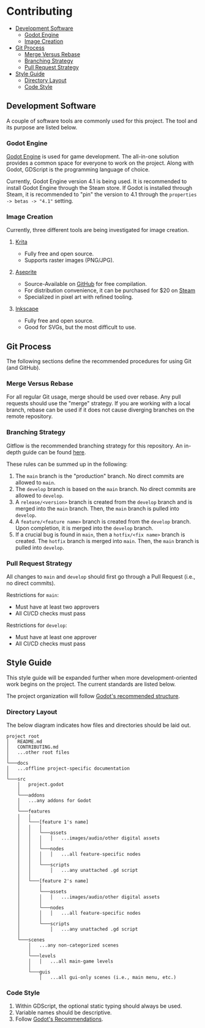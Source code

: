 # Contributing

- [Development Software](#development-software)
    - [Godot Engine](#godot-engine)
    - [Image Creation](#image-creation)
- [Git Process](#git-process)
    - [Merge Versus Rebase](#merge-versus-rebase)
    - [Branching Strategy](#branching-strategy)
    - [Pull Request Strategy](#pull-request-strategy)
- [Style Guide](#style-guide)
    - [Directory Layout](#directory-layout)
    - [Code Style](#code-style)

## Development Software

A couple of software tools are commonly used for this project. The tool and its purpose are listed below.

### Godot Engine

[Godot Engine](https://godotengine.org/) is used for game development. The all-in-one solution provides a common 
space for everyone to work on the project. Along with Godot, GDScript is the programming language of choice.

Currently, Godot Engine version 4.1 is being used. It is recommended to install Godot Engine through the Steam store.
If Godot is installed through Steam, it is recommended to "pin" the version to 4.1 through the 
`properties -> betas -> "4.1"` setting.

### Image Creation

Currently, three different tools are being investigated for image creation.

1. [Krita](https://krita.org/en/)

    - Fully free and open source.
    - Supports raster images (PNG/JPG).

2. [Aseprite](https://www.aseprite.org/)

    - Source-Available on [GitHub](https://github.com/aseprite/aseprite) for free compilation.
    - For distribution convenience, it can be purchased for $20 on
        [Steam](https://store.steampowered.com/app/431730/Aseprite/)
    - Specialized in pixel art with refined tooling.

3. [Inkscape](https://inkscape.org/)

    - Fully free and open source.
    - Good for SVGs, but the most difficult to use.

## Git Process

The following sections define the recommended procedures for using Git (and GitHub).

### Merge Versus Rebase

For all regular Git usage, merge should be used over rebase. Any pull requests should use the "merge" strategy. If you are working with a local branch,
rebase can be used if it does not cause diverging branches on the remote repository.

### Branching Strategy

Gitflow is the recommended branching strategy for this repository. An in-depth guide can be found [here](https://www.atlassian.com/git/tutorials/comparing-workflows/gitflow-workflow).

These rules can be summed up in the following:

1. The `main` branch is the "production" branch. No direct commits are allowed to `main`.
2. The `develop` branch is based on the `main` branch. No direct commits are allowed to `develop`.
3. A `release/<version>` branch is created from the `develop` branch and is merged into the `main` branch. Then, the `main` branch is pulled into `develop`.
4. A `feature/<feature name>` branch is created from the `develop` branch. Upon completion, it is merged into the `develop` branch.
5. If a crucial bug is found in `main`, then a `hotfix/<fix name>` branch is created. The `hotfix` branch is merged into `main`. Then, the `main` branch is pulled into `develop`.

### Pull Request Strategy

All changes to `main` and `develop` should first go through a Pull Request (i.e., no direct commits).

Restrictions for `main`:
- Must have at least two approvers
- All CI/CD checks must pass

Restrictions for `develop`:
- Must have at least one approver
- All CI/CD checks must pass

## Style Guide

This style guide will be expanded further when more development-oriented work begins on the project. The current
standards are listed below.

The project organization will follow
[Godot's recommended structure](https://docs.godotengine.org/en/stable/tutorials/best_practices/project_organization.html).

### Directory Layout

The below diagram indicates how files and directories should be laid out.

```
project root
│   README.md
│   CONTRIBUTING.md
│   ...other root files
│
└───docs
│   ...offline project-specific documentation
│
└───src
    │   project.godot
    │
    └───addons
    │   ...any addons for Godot
    │
    └───features
    │   │
    │   └───[feature 1's name]
    │   │   │
    │   │   └───assets
    │   │   │   │   ...images/audio/other digital assets
    │   │   │
    │   │   └───nodes
    │   │   │   │   ...all feature-specific nodes
    │   │   │
    │   │   └───scripts
    │   │       │   ...any unattached .gd script
    │   │
    │   └───[feature 2's name]
    │       │
    │       └───assets
    │       │   │   ...images/audio/other digital assets
    │       │
    │       └───nodes
    │       │   │   ...all feature-specific nodes
    │       │
    │       └───scripts
    │           │   ...any unattached .gd script
    │
    └───scenes
        │   ...any non-categorized scenes
        │
        └───levels
        │   │   ...all main-game levels
        │
        └───guis
            │   ...all gui-only scenes (i.e., main menu, etc.)

```

### Code Style

1. Within GDScript, the optional static typing should always be used.
2. Variable names should be descriptive.
3. Follow [Godot's Recommendations](https://docs.godotengine.org/en/stable/tutorials/best_practices/project_organization.html#style-guide).

